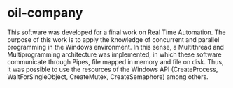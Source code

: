 # oil-company

This software was developed for a final work on Real Time Automation. The purpose of this work is to apply the knowledge of concurrent and parallel programming in the Windows environment. In this sense, a Multithread and Multiprogramming architecture was implemented, in which these software communicate through Pipes, file mapped in memory and file on disk. Thus, it was possible to use the resources of the Windows API (CreateProcess, WaitForSingleObject, CreateMutex, CreateSemaphore) among others.
